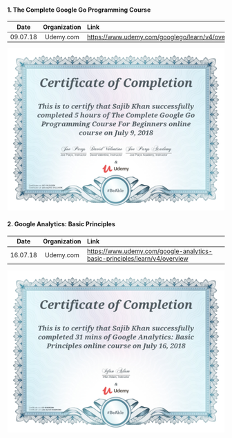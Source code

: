 
#### 1. The Complete Google Go Programming Course

|    Date   | Organization      | Link                        |
|:---------:|:-----------------:|:----------------------------|
| 09.07.18  | Udemy.com         | https://www.udemy.com/googlego/learn/v4/overview |

![](images/the-complete-google-go-programming-course.jpg)

#### 2. Google Analytics: Basic Principles

|    Date   | Organization      | Link                        |
|:---------:|:-----------------:|:----------------------------|
| 16.07.18  | Udemy.com         | https://www.udemy.com/google-analytics-basic-principles/learn/v4/overview |

![](images/google-analytics-basic-principles.jpg)